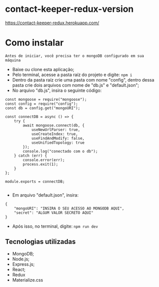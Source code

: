 # contact-keeper-redux-version
https://contact-keeper-redux.herokuapp.com/


# Como instalar
``` Antes de iniciar, você precisa ter o mongoDB configurado em sua máquina  ``` 

- Baixe ou clone esta aplicação;
- Pelo terminal, acesse a pasta raíz do projeto e digite: ` npm i `
- Dentro da pasta raíz crie uma pasta com nome "config", dentro dessa pasta crie dois arquivos com nome de "db.js" e "default.json";
- No arquivo "db.js", insira o seguinte código:
```
const mongoose = require("mongoose");
const config = require("config");
const db = config.get("mongoURI");

const connectDB = async () => {
	try {
		await mongoose.connect(db, {
			useNewUrlParser: true,
			useCreateIndex: true,
			useFindAndModify: false,
			useUnifiedTopology: true
		});
		console.log("conectado com o db");
	} catch (err) {
		console.error(err);
		process.exit(1);
	}
};

module.exports = connectDB;


```
- Em arquivo "default.json", insira:
```
{
	"mongoURI": "INSIRA O SEU ACESSO AO MONGODB AQUI",
	"secret": "ALGUM VALOR SECRETO AQUI"
}

```
- Após isso, no terminal, digite: ` npm run dev `



## Tecnologias utilizadas
- MongoDB;
- Node.js;
- Express.js;
- React;
- Redux
- Materialize.css




